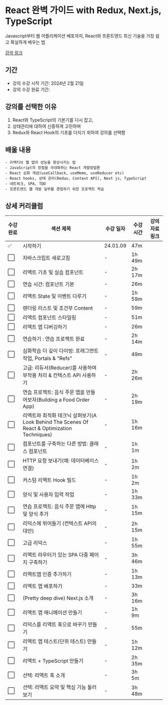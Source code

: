 # React 완벽 가이드 with Redux, Next.js, TypeScript

Javascript부터 웹 어플리케이션 배포까지, React와 프론트엔드 최신 기술을 가장 쉽고 확실하게 배우는 법

[강의 링크](https://www.udemy.com/course/best-react/)

## 기간
- 강의 수강 시작 기간: 2024년 2월 21일
- 강의 수강 완료 기간: 

## 강의를 선택한 이유
1. React와 TypeScript의 기본기를 다시 잡고,
2. 상태관리에 대하여 신중하게 고민하며
3. Redux와 React Hook의 기초를 다지기 위하여 강의를 선택함

## 배울 내용

```
- 리액티브 웹 앱의 성능을 향상시키는 법
- JavaScript의 장점을 극대화하는 React 개발방법론
- React 심화 개념(useCallback, useMemo, useReducer etc)
- React hooks, 상태 관리(Redux, Context API), Next js, TypeScript
- 네트워크, SPA, TDD
- 프론트엔드 웹 개발 실무를 경험하기 위한 프로젝트 학습
```

## 상세 커리큘럼

| 수강 완료            | 섹션 제목                                                                                    | 수강 일자 | 수강 시간 | 강의 자료 링크 |
| -------------------- | -------------------------------------------------------------------------------------------- | --------- | --------- | -------------- |
| :white_check_mark:   | 시작하기                                                                                     | 24.01.09  | 47m       |                |
| :white_large_square: | 자바스크립트 새로고침                                                                        | -         | 1h 49m    |                |
| :white_large_square: | 리액트 기초 및 실습 컴포넌트                                                                 | -         | 2h 17m    |                |
| :white_large_square: | 연습 시간: 컴포넌트 기본                                                                     | -         | 26m       |                |
| :white_large_square: | 리액트 State 및 이벤트 다루기                                                                | -         | 1h 59m    |                |
| :white_large_square: | 렌더링 리스트 및 조건부 Content                                                              | -         | 59m       |                |
| :white_large_square: | 리액트 컴포넌트 스타일링                                                                     | -         | 51m       |                |
| :white_large_square: | 리액트 앱 디버깅하기                                                                         | -         | 26m       |                |
| :white_large_square: | 연습하기 : 연습 프로젝트 완료                                                                | -         | 2h 14m    |                |
| :white_large_square: | 심화학습 더 깊이 다이빙: 프래그먼트 작업, Portals & "Refs"                                   | -         | 49m       |                |
| :white_large_square: | 고급: 리듀서(Reducer)를 사용하여 부작용 처리 & 컨텍스트 API 사용하기                         | -         | 2h 26m    |                |
| :white_large_square: | 연습 프로젝트: 음식 주문 앱을 만들어보자(Building a Food Order App)                          | -         | 2h 19m    |                |
| :white_large_square: | 리액트와 최적화 테크닉 살펴보기(A Look Behind The Scenes Of React & Optimization Techniques) | -         | 1h 16m    |                |
| :white_large_square: | 컴포넌트를 구축하는 다른 방법: 클래스 컴포넌트                                               | -         | 1h 1m     |                |
| :white_large_square: | HTTP 요청 보내기(예: 데이터베이스 연결)                                                      | -         | 1h 2m     |                |
| :white_large_square: | 커스텀 리액트 Hook 빌드                                                                      | -         | 1h 2m     |                |
| :white_large_square: | 양식 및 사용자 입력 작업                                                                     | -         | 1h 33m    |                |
| :white_large_square: | 연습 프로젝트: 음식 주문 앱에 Http 및 양식 추가                                              | -         | 1h 15m    |                |
| :white_large_square: | 리덕스에 뛰어들기 (컨텍스트 API의 대안)                                                      | -         | 2h 15m    |                |
| :white_large_square: | 고급 리덕스                                                                                  | -         | 1h 55m    |                |
| :white_large_square: | 리액트 라우터가 있는 SPA 다중 페이지 구축하기                                                | -         | 3h 46m    |                |
| :white_large_square: | 리액트앱 인증 추가하기                                                                       | -         | 1h 13m    |                |
| :white_large_square: | 리액트 앱 배포하기                                                                           | -         | 33m       |                |
| :white_large_square: | (Pretty deep dive) Next.js 소개                                                              | -         | 3h 16m    |                |
| :white_large_square: | 리액트 앱 애니메이션 만들기                                                                  | -         | 1h 9m     |                |
| :white_large_square: | 리덕스를 리액트 훅으로 바꾸기 만들기                                                         | -         | 55m       |                |
| :white_large_square: | 리액트 앱 테스트(단위 테스트) 만들기                                                         | -         | 1h 12m    |                |
| :white_large_square: | 리액트 + TypeScript 만들기                                                                   | -         | 2h 35m    |                |
| :white_large_square: | 선택: 리액트 훅 소개                                                                         | -         | 3h 5m     |                |
| :white_large_square: | 선택: 리액트 요약 및 핵심 기능 둘러보기                                                      | -         | 3h 48m    |                |
